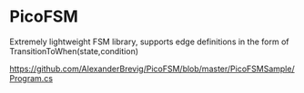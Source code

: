 PicoFSM
=======

Extremely lightweight FSM library, supports edge definitions in the form of TransitionToWhen(state,condition)


https://github.com/AlexanderBrevig/PicoFSM/blob/master/PicoFSMSample/Program.cs